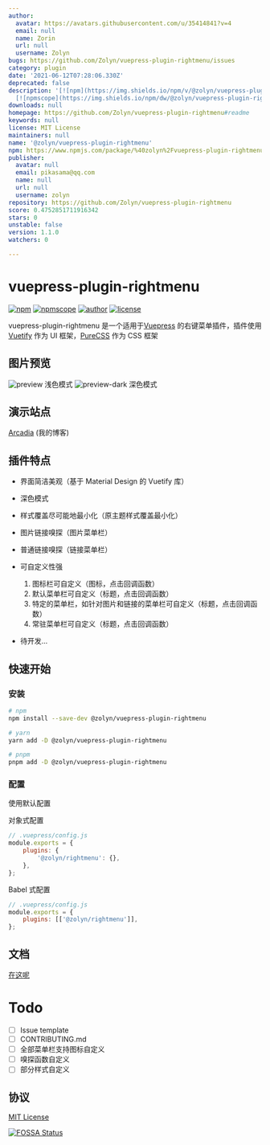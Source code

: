 ```yaml
---
author:
  avatar: https://avatars.githubusercontent.com/u/35414841?v=4
  email: null
  name: Zorin
  url: null
  username: Zolyn
bugs: https://github.com/Zolyn/vuepress-plugin-rightmenu/issues
category: plugin
date: '2021-06-12T07:28:06.330Z'
deprecated: false
description: '[![npm](https://img.shields.io/npm/v/@zolyn/vuepress-plugin-rightmenu?style=flat-square)](https://npmjs.com/package/@zolyn/vuepress-plugin-rightmenu)
  [![npmscope](https://img.shields.io/npm/dw/@zolyn/vuepress-plugin-rightmenu?style=flat-square)](https://n'
downloads: null
homepage: https://github.com/Zolyn/vuepress-plugin-rightmenu#readme
keywords: null
license: MIT License
maintainers: null
name: '@zolyn/vuepress-plugin-rightmenu'
npm: https://www.npmjs.com/package/%40zolyn%2Fvuepress-plugin-rightmenu
publisher:
  avatar: null
  email: pikasama@qq.com
  name: null
  url: null
  username: zolyn
repository: https://github.com/Zolyn/vuepress-plugin-rightmenu
score: 0.4752851711916342
stars: 0
unstable: false
version: 1.1.0
watchers: 0

---
```


# vuepress-plugin-rightmenu

[![npm](https://img.shields.io/npm/v/@zolyn/vuepress-plugin-rightmenu?style=flat-square)](https://npmjs.com/package/@zolyn/vuepress-plugin-rightmenu)
[![npmscope](https://img.shields.io/npm/dw/@zolyn/vuepress-plugin-rightmenu?style=flat-square)](https://npmjs.com/package/@zolyn/vuepress-plugin-rightmenu)
[![author](https://img.shields.io/badge/author-Zorin-26a2ff?style=flat-square&logo=github)](https://github.com/Zolyn)
[![license](https://img.shields.io/github/license/Zolyn/vuepress-plugin-rightmenu?style=flat-square)](https://github.com/Zolyn/vuepress-plugin-rightmenu)

vuepress-plugin-rightmenu 是一个适用于[Vuepress](https://v1.vuepress.vuejs.org/zh/) 的右键菜单插件，插件使用 [Vuetify](https://github.com/vuetifyjs/vuetify) 作为 UI 框架，[PureCSS](https://github.com/pure-css/pure) 作为 CSS 框架

## 图片预览

![preview](https://cdn.jsdelivr.net/gh/Zolyn/StaticFiles@2021.5.1-release.0/vuepress/images/rightmenu/preview.png)
浅色模式
![preview-dark](https://cdn.jsdelivr.net/gh/Zolyn/StaticFiles@2021.5.1-release.0/vuepress/images/rightmenu/preview-dark.png)
深色模式

## 演示站点

[Arcadia](https://blog.zorinchan.icu) (我的博客)

## 插件特点

-   界面简洁美观（基于 Material Design 的 Vuetify 库）
-   深色模式
-   样式覆盖尽可能地最小化（原主题样式覆盖最小化）
-   图片链接嗅探（图片菜单栏）
-   普通链接嗅探（链接菜单栏）
-   可自定义性强

    1. 图标栏可自定义（图标，点击回调函数）
    2. 默认菜单栏可自定义（标题，点击回调函数）
    3. 特定的菜单栏，如针对图片和链接的菜单栏可自定义（标题，点击回调函数）
    4. 常驻菜单栏可自定义（标题，点击回调函数）

-   待开发...

## 快速开始

### 安装

```bash
# npm
npm install --save-dev @zolyn/vuepress-plugin-rightmenu

# yarn
yarn add -D @zolyn/vuepress-plugin-rightmenu

# pnpm
pnpm add -D @zolyn/vuepress-plugin-rightmenu
```

### 配置

使用默认配置

对象式配置

```js
// .vuepress/config.js
module.exports = {
    plugins: {
        '@zolyn/rightmenu': {},
    },
};
```

Babel 式配置

```js
// .vuepress/config.js
module.exports = {
    plugins: [['@zolyn/rightmenu']],
};
```

## 文档

[在这呢](https://blog.zorinchan.icu/docs/vuepress-plugin-rightmenu/)

# Todo

-   [ ] Issue template
-   [ ] CONTRIBUTING.md
-   [ ] 全部菜单栏支持图标自定义
-   [ ] 嗅探函数自定义
-   [ ] 部分样式自定义

## 协议

[MIT License](https://mit-license.org/)

[![FOSSA Status](https://app.fossa.com/api/projects/git%2Bgithub.com%2FZolyn%2Fvuepress-plugin-rightmenu.svg?type=large)](https://app.fossa.com/projects/git%2Bgithub.com%2FZolyn%2Fvuepress-plugin-rightmenu?ref=badge_large)
